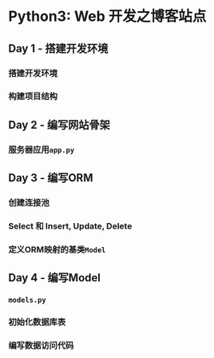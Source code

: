 # Python3: Web 开发之博客站点
## Day 1 - 搭建开发环境
### 搭建开发环境
### 构建项目结构
## Day 2 - 编写网站骨架
### 服务器应用`app.py`
## Day 3 - 编写ORM
### 创建连接池
### Select 和 Insert, Update, Delete
### 定义ORM映射的基类`Model`
## Day 4 - 编写Model
### `models.py`
### 初始化数据库表
### 编写数据访问代码